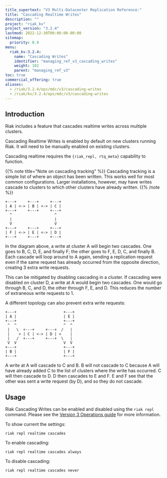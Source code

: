 ```yaml
---
title_supertext: "V3 Multi-Datacenter Replication Reference:"
title: "Cascading Realtime Writes"
description: ""
project: "riak_kv"
project_version: "3.2.4"
lastmod: 2022-12-30T00:00:00-00:00
sitemap:
  priority: 0.9
menu:
  riak_kv-3.2.4:
    name: "Cascading Writes"
    identifier: "managing_ref_v3_cascading_writes"
    weight: 102
    parent: "managing_ref_v3"
toc: true
commercial_offering: true
aliases:
  - /riak/3.2.4/ops/mdc/v3/cascading-writes
  - /riak/kv/3.2.4/ops/mdc/v3/cascading-writes
---
```


## Introduction

Riak includes a feature that cascades realtime writes across
multiple clusters.

Cascading Realtime Writes is enabled by default on new clusters running
Riak. It will need to be manually enabled on existing clusters.

Cascading realtime requires the `{riak_repl, rtq_meta}` capability to
function.

{{% note title="Note on cascading tracking" %}}
Cascading tracking is a simple list of where an object has been written. This
works well for most common configurations. Larger installations, however, may
have writes cascade to clusters to which other clusters have already written.
{{% /note %}}

```
+---+     +---+     +---+
| A | <-> | B | <-> | C |
+---+     +---+     +---+
  ^                   ^
  |                   |
  V                   V
+---+     +---+     +---+
| F | <-> | E | <-> | D |
+---+     +---+     +---+
```

In the diagram above, a write at cluster A will begin two cascades. One
goes to B, C, D, E, and finally F; the other goes to F, E, D, C, and
finally B. Each cascade will loop around to A again, sending a
replication request even if the same request has already occurred from
the opposite direction, creating 3 extra write requests.

This can be mitigated by disabling cascading in a cluster. If cascading
were disabled on cluster D, a write at A would begin two cascades. One
would go through B, C, and D, the other through F, E, and D. This
reduces the number of extraneous write requests to 1.

A different topology can also prevent extra write requests:

```
+---+                     +---+
| A |                     | E |
+---+                     +---+
 ^  ^                     ^  ^
 |   \  +---+     +---+  /   |
 |    > | C | <-> | D | <    |
 |   /  +---+     +---+  \   |
 V  V                     V  V
+---+                     +---+
| B |                     | F |
+---+                     +---+
```

A write at A will cascade to C and B. B will not cascade to C because
A will have already added C to the list of clusters where the write has
occurred. C will then cascade to D. D then cascades to E and F. E and F
see that the other was sent a write request (by D), and so they do not
cascade.

## Usage

Riak Cascading Writes can be enabled and disabled using the
`riak repl` command. Please see the [Version 3 Operations guide]({{<baseurl>}}riak/kv/3.2.4/using/cluster-operations/v3-multi-datacenter) for more information.

To show current the settings:

`riak repl realtime cascades`

To enable cascading:

`riak repl realtime cascades always`

To disable cascading:

`riak repl realtime cascades never`

